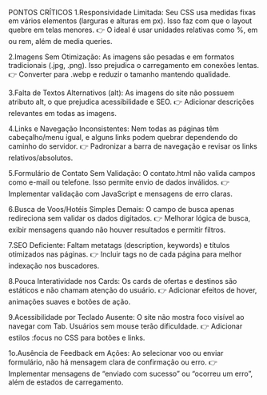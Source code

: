 PONTOS CRÍTICOS
1.Responsividade Limitada: Seu CSS usa medidas fixas em vários elementos (larguras e alturas em px). Isso faz com que o layout quebre em telas menores.
👉 O ideal é usar unidades relativas como %, em ou rem, além de media queries.

2.Imagens Sem Otimização: As imagens são pesadas e em formatos tradicionais (.jpg, .png). Isso prejudica o carregamento em conexões lentas.
👉 Converter para .webp e reduzir o tamanho mantendo qualidade.

3.Falta de Textos Alternativos (alt): As imagens do site não possuem atributo alt, o que prejudica acessibilidade e SEO.
👉 Adicionar descrições relevantes em todas as imagens.

4.Links e Navegação Inconsistentes: Nem todas as páginas têm cabeçalho/menu igual, e alguns links podem quebrar dependendo do caminho do servidor.
👉 Padronizar a barra de navegação e revisar os links relativos/absolutos.

5.Formulário de Contato Sem Validação: O contato.html não valida campos como e-mail ou telefone. Isso permite envio de dados inválidos.
👉 Implementar validação com JavaScript e mensagens de erro claras.

6.Busca de Voos/Hotéis Simples Demais: O campo de busca apenas redireciona sem validar os dados digitados.
👉 Melhorar lógica de busca, exibir mensagens quando não houver resultados e permitir filtros.

7.SEO Deficiente: Faltam metatags (description, keywords) e títulos otimizados nas páginas.
👉 Incluir tags no <head> de cada página para melhor indexação nos buscadores.

8.Pouca Interatividade nos Cards: Os cards de ofertas e destinos são estáticos e não chamam atenção do usuário.
👉 Adicionar efeitos de hover, animações suaves e botões de ação.

9.Acessibilidade por Teclado Ausente: O site não mostra foco visível ao navegar com Tab. Usuários sem mouse terão dificuldade.
👉 Adicionar estilos :focus no CSS para botões e links.

1o.Ausência de Feedback em Ações: Ao selecionar voo ou enviar formulário, não há mensagem clara de confirmação ou erro.
👉 Implementar mensagens de “enviado com sucesso” ou “ocorreu um erro”, além de estados de carregamento.

